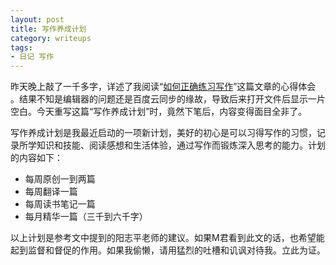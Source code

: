 ```yaml
---
layout: post
title: 写作养成计划
category: writeups
tags:
- 日记 写作
---
```


昨天晚上敲了一千多字，详述了我阅读“[如何正确练习写作](http://www.jianshu.com/p/2621444b619d)”这篇文章的心得体会 。结果不知是编辑器的问题还是百度云同步的缘故，导致后来打开文件后显示一片空白。今天重写这篇“写作养成计划”时，竟然下笔后，内容变得面目全非了。

写作养成计划是我最近启动的一项新计划，美好的初心是可以习得写作的习惯，记录所学知识和技能、阅读感想和生活体验，通过写作而锻炼深入思考的能力。计划的内容如下：

- 每周原创一到两篇
- 每周翻译一篇
- 每周读书笔记一篇
- 每月精华一篇（三千到六千字）

以上计划是参考文中提到的阳志平老师的建议。如果M君看到此文的话，也希望能起到监督和督促的作用。如果我偷懒，请用猛烈的吐槽和讥讽对待我。立此为证。
